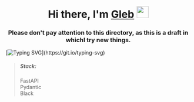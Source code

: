 <h1 align="center">Hi there, I'm <a href="https://github.com/frutez/" target="_blank">Gleb</a> 
<img src="https://github.com/blackcater/blackcater/raw/main/images/Hi.gif" height="32"/></h1>
<h3 align="center">Please don't pay attention to this directory, as this is a draft in whichI try new things.</h3>

[![Typing SVG](https://readme-typing-svg.herokuapp.com?color=%2336BCF7&lines=\(\(\(\(\(:++^_^++:\)\)\)\)\))](https://git.io/typing-svg)

><h5> Stack:</h5>FastAPI<br>Pydantic<br>Black
